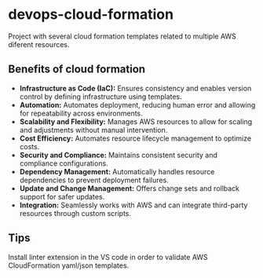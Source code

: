 # devops-cloud-formation
Project with several cloud formation templates related to multiple AWS diferent resources.

## Benefits of cloud formation

- **Infrastructure as Code (IaC):** Ensures consistency and enables version control by defining infrastructure using templates.
- **Automation:** Automates deployment, reducing human error and allowing for repeatability across environments.
- **Scalability and Flexibility:** Manages AWS resources to allow for scaling and adjustments without manual intervention.
- **Cost Efficiency:** Automates resource lifecycle management to optimize costs.
- **Security and Compliance:** Maintains consistent security and compliance configurations.
- **Dependency Management:** Automatically handles resource dependencies to prevent deployment failures.
- **Update and Change Management:** Offers change sets and rollback support for safer updates.
- **Integration:** Seamlessly works with AWS and can integrate third-party resources through custom scripts.

## Tips

Install linter extension in the VS code in order to validate AWS CloudFormation yaml/json templates.

## 